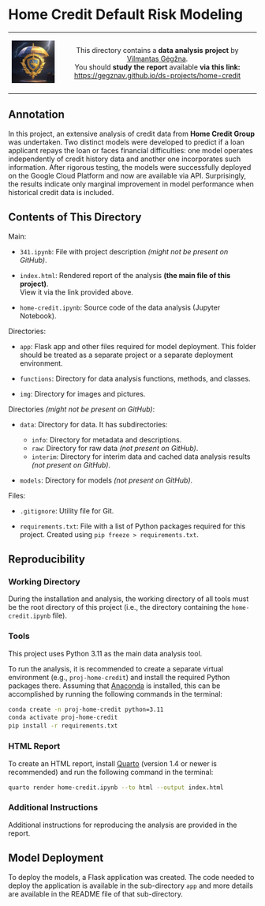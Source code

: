 # Home Credit Default Risk Modeling

<table width="100%">
  <tr>
  <td width="20%">
  <p align="center">
  
  <img src="img/logo-mini.png">

  </p>
  </td> 
  <td width="80%" align="center">
  
  This directory contains a **data analysis project** by [Vilmantas Gėgžna](https://github.com/GegznaV).  
You should **study the report** available **via this link:**  
<https://gegznav.github.io/ds-projects/home-credit>   

  </td>
  </tr>
</table>

## Annotation

In this project, an extensive analysis of credit data from **Home Credit Group** was undertaken. Two distinct models were developed to predict if a loan applicant repays the loan or faces financial difficulties: one model operates independently of credit history data and another one incorporates such information. After rigorous testing, the models were successfully deployed on the Google Cloud Platform and now are available via API. Surprisingly, the results indicate only marginal improvement in model performance when historical credit data is included.

## Contents of This Directory

Main:

- `341.ipynb`: 
File with project description *(might not be present on GitHub)*.

- `index.html`:
Rendered report of the analysis **(the main file of this project)**.  
View it via the link provided above.

- `home-credit.ipynb`:
Source code of the data analysis (Jupyter Notebook).


Directories:

- `app`:
Flask app and other files required for model deployment. 
This folder should be treated as a separate project or a separate deployment 
environment.

- `functions`:
Directory for data analysis functions, methods, and classes.

- `img`:
Directory for images and pictures.


Directories *(might not be present on GitHub)*:

- `data`:
Directory for data. It has subdirectories:
    - `info`:
    Directory for metadata and descriptions.
    - `raw`:
    Directory for raw data *(not present on GitHub)*.
    - `interim`:
    Directory for interim data and cached data analysis results *(not present on GitHub)*.

- `models`:
  Directory for models *(not present on GitHub)*.


Files:

- `.gitignore`:
Utility file for Git.

- `requirements.txt`: 
File with a list of Python packages required for this project.
Created using `pip freeze > requirements.txt`.

## Reproducibility

### Working Directory

During the installation and analysis, the working directory of all tools must
 be the root directory of this project 
(i.e., the directory containing the `home-credit.ipynb` file).

### Tools

This project uses Python 3.11 as the main data analysis tool.

To run the analysis, it is recommended to create a separate virtual environment 
(e.g., `proj-home-credit`) 
and install the required Python packages there.
Assuming that [Anaconda](https://www.anaconda.com/download) is installed, this can be accomplished by running the following commands in the terminal:

```bash
conda create -n proj-home-credit python=3.11
conda activate proj-home-credit
pip install -r requirements.txt
```

### HTML Report

To create an HTML report, install [Quarto](https://quarto.org/docs/download/) (version 1.4 or newer is recommended) and run the following command in the terminal:

```bash
quarto render home-credit.ipynb --to html --output index.html
```

### Additional Instructions

Additional instructions for reproducing the analysis are provided in the report.

## Model Deployment

To deploy the models, a Flask application was created. The code needed to deploy the application is available in the sub-directory `app` and more details are available in the README file of that sub-directory.

